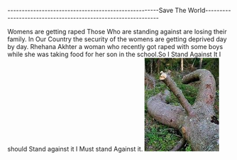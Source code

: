 -----------------------------------------------------Save The World--------------------------------------------------------------

Womens are getting raped
Those Who are standing against are losing their family.
In Our Country the security of the womens are getting deprived day by day.
Rhehana Akhter a woman who recently got raped with some boys while she was taking food for her son in the school.So I Stand Against It 
I should Stand against it I Must stand Against it.
![rehana's rape partner](91131767_2660169687601226_3953588091129692160_n.jpg)


